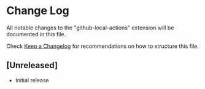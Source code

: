 # Change Log

All notable changes to the "github-local-actions" extension will be documented in this file.

Check [Keep a Changelog](http://keepachangelog.com/) for recommendations on how to structure this file.

## [Unreleased]

- Initial release